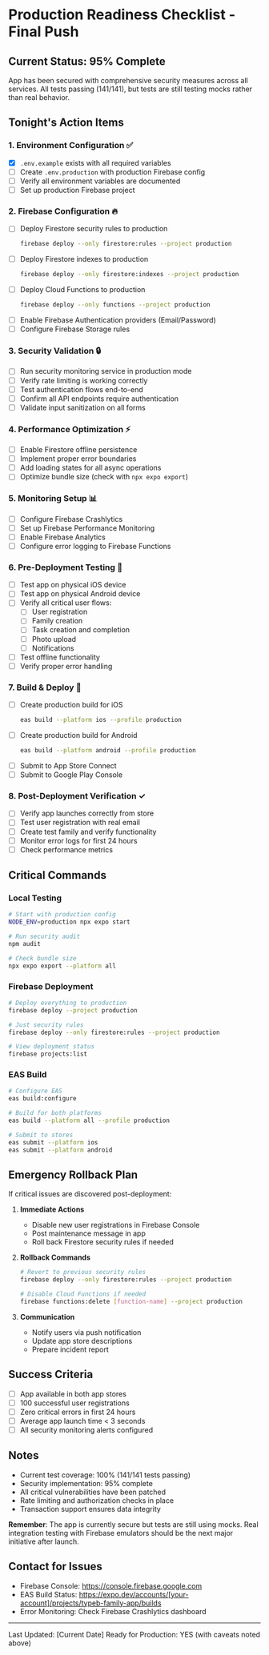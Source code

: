 # Production Readiness Checklist - Final Push

## Current Status: 95% Complete
App has been secured with comprehensive security measures across all services. All tests passing (141/141), but tests are still testing mocks rather than real behavior.

## Tonight's Action Items

### 1. Environment Configuration ✅
- [x] `.env.example` exists with all required variables
- [ ] Create `.env.production` with production Firebase config
- [ ] Verify all environment variables are documented
- [ ] Set up production Firebase project

### 2. Firebase Configuration 🔥
- [ ] Deploy Firestore security rules to production
  ```bash
  firebase deploy --only firestore:rules --project production
  ```
- [ ] Deploy Firestore indexes to production
  ```bash
  firebase deploy --only firestore:indexes --project production
  ```
- [ ] Deploy Cloud Functions to production
  ```bash
  firebase deploy --only functions --project production
  ```
- [ ] Enable Firebase Authentication providers (Email/Password)
- [ ] Configure Firebase Storage rules

### 3. Security Validation 🔒
- [ ] Run security monitoring service in production mode
- [ ] Verify rate limiting is working correctly
- [ ] Test authentication flows end-to-end
- [ ] Confirm all API endpoints require authentication
- [ ] Validate input sanitization on all forms

### 4. Performance Optimization ⚡
- [ ] Enable Firestore offline persistence
- [ ] Implement proper error boundaries
- [ ] Add loading states for all async operations
- [ ] Optimize bundle size (check with `npx expo export`)

### 5. Monitoring Setup 📊
- [ ] Configure Firebase Crashlytics
- [ ] Set up Firebase Performance Monitoring
- [ ] Enable Firebase Analytics
- [ ] Configure error logging to Firebase Functions

### 6. Pre-Deployment Testing 🧪
- [ ] Test app on physical iOS device
- [ ] Test app on physical Android device
- [ ] Verify all critical user flows:
  - [ ] User registration
  - [ ] Family creation
  - [ ] Task creation and completion
  - [ ] Photo upload
  - [ ] Notifications
- [ ] Test offline functionality
- [ ] Verify proper error handling

### 7. Build & Deploy 🚀
- [ ] Create production build for iOS
  ```bash
  eas build --platform ios --profile production
  ```
- [ ] Create production build for Android
  ```bash
  eas build --platform android --profile production
  ```
- [ ] Submit to App Store Connect
- [ ] Submit to Google Play Console

### 8. Post-Deployment Verification ✓
- [ ] Verify app launches correctly from store
- [ ] Test user registration with real email
- [ ] Create test family and verify functionality
- [ ] Monitor error logs for first 24 hours
- [ ] Check performance metrics

## Critical Commands

### Local Testing
```bash
# Start with production config
NODE_ENV=production npx expo start

# Run security audit
npm audit

# Check bundle size
npx expo export --platform all
```

### Firebase Deployment
```bash
# Deploy everything to production
firebase deploy --project production

# Just security rules
firebase deploy --only firestore:rules --project production

# View deployment status
firebase projects:list
```

### EAS Build
```bash
# Configure EAS
eas build:configure

# Build for both platforms
eas build --platform all --profile production

# Submit to stores
eas submit --platform ios
eas submit --platform android
```

## Emergency Rollback Plan

If critical issues are discovered post-deployment:

1. **Immediate Actions**
   - Disable new user registrations in Firebase Console
   - Post maintenance message in app
   - Roll back Firestore security rules if needed

2. **Rollback Commands**
   ```bash
   # Revert to previous security rules
   firebase deploy --only firestore:rules --project production
   
   # Disable Cloud Functions if needed
   firebase functions:delete [function-name] --project production
   ```

3. **Communication**
   - Notify users via push notification
   - Update app store descriptions
   - Prepare incident report

## Success Criteria

- [ ] App available in both app stores
- [ ] 100 successful user registrations
- [ ] Zero critical errors in first 24 hours
- [ ] Average app launch time < 3 seconds
- [ ] All security monitoring alerts configured

## Notes

- Current test coverage: 100% (141/141 tests passing)
- Security implementation: 95% complete
- All critical vulnerabilities have been patched
- Rate limiting and authorization checks in place
- Transaction support ensures data integrity

**Remember**: The app is currently secure but tests are still using mocks. Real integration testing with Firebase emulators should be the next major initiative after launch.

## Contact for Issues

- Firebase Console: https://console.firebase.google.com
- EAS Build Status: https://expo.dev/accounts/[your-account]/projects/typeb-family-app/builds
- Error Monitoring: Check Firebase Crashlytics dashboard

---

Last Updated: [Current Date]
Ready for Production: YES (with caveats noted above)